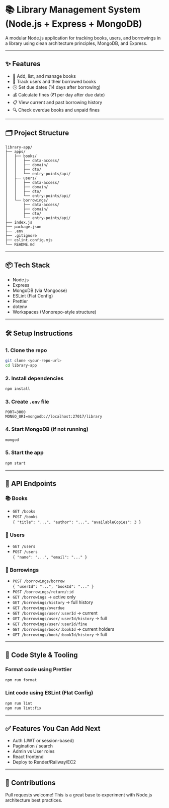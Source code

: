 # 📚 Library Management System (Node.js + Express + MongoDB)

A modular Node.js application for tracking books, users, and borrowings in a library using clean architecture principles, MongoDB, and Express.

---

## ✨ Features

- 📖 Add, list, and manage books
- 👤 Track users and their borrowed books
- 🕓 Set due dates (14 days after borrowing)
- 💰 Calculate fines (₹1 per day after due date)
- 📋 View current and past borrowing history
- 🔍 Check overdue books and unpaid fines

---

## 🗂️ Project Structure

```
library-app/
├── apps/
│   ├── books/
│   │   ├── data-access/
│   │   ├── domain/
│   │   ├── dto/
│   │   └── entry-points/api/
│   ├── users/
│   │   ├── data-access/
│   │   ├── domain/
│   │   ├── dto/
│   │   └── entry-points/api/
│   └── borrowings/
│       ├── data-access/
│       ├── domain/
│       ├── dto/
│       └── entry-points/api/
├── index.js
├── package.json
├── .env
├── .gitignore
├── eslint.config.mjs
└── README.md
```

---

## 📦 Tech Stack

- Node.js
- Express
- MongoDB (via Mongoose)
- ESLint (Flat Config)
- Prettier
- dotenv
- Workspaces (Monorepo-style structure)

---

## 🛠️ Setup Instructions

### 1. Clone the repo

```bash
git clone <your-repo-url>
cd library-app
```

### 2. Install dependencies

```bash
npm install
```

### 3. Create `.env` file

```env
PORT=3000
MONGO_URI=mongodb://localhost:27017/library
```

### 4. Start MongoDB (if not running)

```bash
mongod
```

### 5. Start the app

```bash
npm start
```

---

## 🔌 API Endpoints

### 📚 Books

- `GET /books`
- `POST /books`  
  `{ "title": "...", "author": "...", "availableCopies": 3 }`

### 👤 Users

- `GET /users`
- `POST /users`  
  `{ "name": "...", "email": "..." }`

### 🔄 Borrowings

- `POST /borrowings/borrow`  
  `{ "userId": "...", "bookId": "..." }`
- `POST /borrowings/return/:id`
- `GET /borrowings` → active only
- `GET /borrowings/history` → full history
- `GET /borrowings/overdue`
- `GET /borrowings/user/:userId` → current
- `GET /borrowings/user/:userId/history` → full
- `GET /borrowings/user/:userId/fine`
- `GET /borrowings/book/:bookId` → current holders
- `GET /borrowings/book/:bookId/history` → full

---

## 🧼 Code Style & Tooling

### Format code using Prettier

```bash
npm run format
```

### Lint code using ESLint (Flat Config)

```bash
npm run lint
npm run lint:fix
```

---

## ✅ Features You Can Add Next

- Auth (JWT or session-based)
- Pagination / search
- Admin vs User roles
- React frontend
- Deploy to Render/Railway/EC2

---

## 🤝 Contributions

Pull requests welcome! This is a great base to experiment with Node.js architecture best practices.
